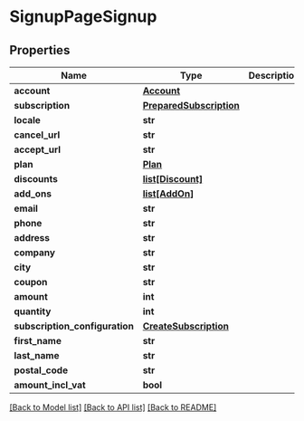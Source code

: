 # SignupPageSignup

## Properties
Name | Type | Description | Notes
------------ | ------------- | ------------- | -------------
**account** | [**Account**](Account.md) |  | [optional] 
**subscription** | [**PreparedSubscription**](PreparedSubscription.md) |  | [optional] 
**locale** | **str** |  | [optional] 
**cancel_url** | **str** |  | [optional] 
**accept_url** | **str** |  | [optional] 
**plan** | [**Plan**](Plan.md) |  | [optional] 
**discounts** | [**list[Discount]**](Discount.md) |  | [optional] 
**add_ons** | [**list[AddOn]**](AddOn.md) |  | [optional] 
**email** | **str** |  | [optional] 
**phone** | **str** |  | [optional] 
**address** | **str** |  | [optional] 
**company** | **str** |  | [optional] 
**city** | **str** |  | [optional] 
**coupon** | **str** |  | [optional] 
**amount** | **int** |  | [optional] 
**quantity** | **int** |  | [optional] 
**subscription_configuration** | [**CreateSubscription**](CreateSubscription.md) |  | [optional] 
**first_name** | **str** |  | [optional] 
**last_name** | **str** |  | [optional] 
**postal_code** | **str** |  | [optional] 
**amount_incl_vat** | **bool** |  | [optional] 

[[Back to Model list]](../README.md#documentation-for-models) [[Back to API list]](../README.md#documentation-for-api-endpoints) [[Back to README]](../README.md)


